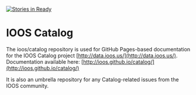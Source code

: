 [![Stories in Ready](https://badge.waffle.io/ioos/catalog.png?label=ready&title=Ready)](https://waffle.io/ioos/catalog)
# IOOS Catalog

The ioos/catalog repository is used for GitHub Pages-based documentation for the IOOS Catalog project [http://data.ioos.us/](http://data.ioos.us/).  Documentation available here: [http://ioos.github.io/catalog/](http://ioos.github.io/catalog/)

It is also an umbrella repository for any Catalog-related issues from the IOOS community.  
